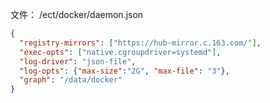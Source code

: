 文件： /ect/docker/daemon.json

```json
{
  "registry-mirrors": ["https://hub-mirror.c.163.com/"],
  "exec-opts": ["native.cgroupdriver=systemd"],
  "log-driver": "json-file",
  "log-opts": {"max-size":"2G", "max-file": "3"},
  "graph": "/data/docker"
}
```
